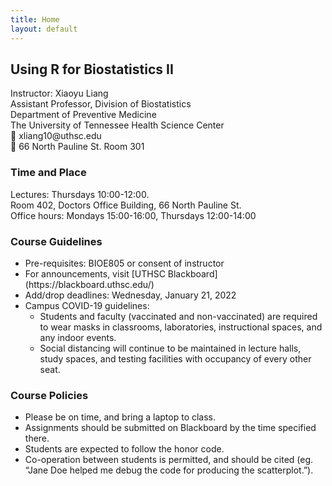 ```yaml
---
title: Home
layout: default
---
```


## Using R for Biostatistics II

<p class="address">
    Instructor: Xiaoyu Liang
    <br>
    Assistant Professor, Division of Biostatistics
    <br>
    Department of Preventive Medicine 
    <br>
    The University of Tennessee Health Science Center
    <br>
    📧 xliang10@uthsc.edu
    <br>
    💼 66 North Pauline St. Room 301
</p>

<!--{% include figure.html img="uidaho-workshop.jpg" alt="intro image here" caption="Library workshop" width="75%" %}-->
### Time and Place
<p>
    Lectures: Thursdays 10:00-12:00.
    <br>
    Room 402, Doctors Office Building, 66 North Pauline St. 
    <br>
    Office hours: Mondays 15:00-16:00, Thursdays 12:00-14:00 
</p>

### Course Guidelines
<ul class="roman">
 <li>Pre-requisites: BIOE805 or consent of instructor</li>   
 <li>For announcements, visit [UTHSC Blackboard](https://blackboard.uthsc.edu/)</li>
 <li>Add/drop deadlines: Wednesday, January 21, 2022</li>
  <li>Campus COVID-19 guidelines:
 <ul class="square">
  <li>Students and faculty (vaccinated and non-vaccinated) are required to wear masks in classrooms, laboratories, instructional spaces, and any indoor events.</li>
  <li>Social distancing will continue to be maintained in lecture halls, study spaces, and testing facilities with occupancy of every other seat.</li>
 </ul>
 </li>
</ul>

### Course Policies
- Please be on time, and bring a laptop to class.
- Assignments should be submitted on Blackboard by the time specified there.
- Students are expected to follow the honor code.
- Co-operation between students is permitted, and should be cited (eg. “Jane Doe helped me debug the code for producing the scatterplot.”).


<!--*See also:* [workshop-template](https://evanwill.github.io/workshop-template/), original minimal version.-->

<!--{% include toc.html %}-->

<!--Hosted by [University of Idaho Library](http://www.lib.uidaho.edu/), {{ site.pub_year }}.-->

<!-- ------ -->

<!--{% include template/credits.html %}-->
